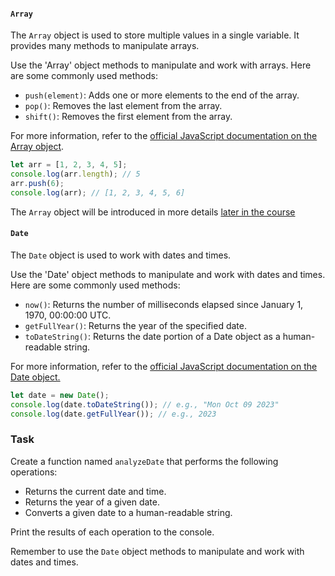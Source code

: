 ####  `Array`
The `Array` object is used to store multiple values in a single variable. It provides many methods to manipulate arrays.

<div class="hint" title="Array methods">
Use the 'Array' object methods to manipulate and work with arrays. Here are some commonly used methods:

- <code>push(element)</code>: Adds one or more elements to the end of the array.
- <code>pop()</code>: Removes the last element from the array.
- <code>shift()</code>: Removes the first element from the array.

For more information, refer to the <a href ="https://developer.mozilla.org/en-US/docs/Web/JavaScript/Reference/Global_Objects/Array">official JavaScript documentation on the Array object</a>.
</div>

```javascript
let arr = [1, 2, 3, 4, 5];
console.log(arr.length); // 5
arr.push(6);
console.log(arr); // [1, 2, 3, 4, 5, 6]
```

The `Array` object will be introduced in more details [later in the course](course://Data%20Structures/Introduction%20to%20Arrays/task.js)


####  `Date`
The `Date` object is used to work with dates and times.


<div class="hint" title="Some Date methods">
Use the 'Date' object methods to manipulate and work with dates and times. Here are some commonly used methods:

- <code>now()</code>: Returns the number of milliseconds elapsed since January 1, 1970, 00:00:00 UTC.
- <code>getFullYear()</code>: Returns the year of the specified date.
- <code>toDateString()</code>: Returns the date portion of a Date object as a human-readable string.

For more information, refer to the <a href="https://developer.mozilla.org/en-US/docs/Web/JavaScript/Reference/Global_Objects/Date">official JavaScript documentation on the Date object.</a>
</div>

```javascript
let date = new Date();
console.log(date.toDateString()); // e.g., "Mon Oct 09 2023"
console.log(date.getFullYear()); // e.g., 2023
```

### Task
Create a function named `analyzeDate` that performs the following operations:  
 - Returns the current date and time.
 - Returns the year of a given date.
 - Converts a given date to a human-readable string.

Print the results of each operation to the console.  
<div class="hint" title="Don't reinvent the wheel"> Remember to use the <code>Date</code> object methods to manipulate and work with dates and times. </div>